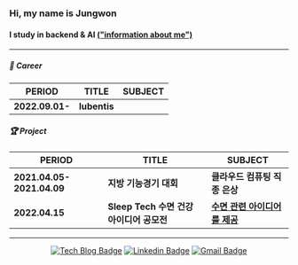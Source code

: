 ### Hi, my name is **Jungwon**

#### I study in backend & AI [("information about me")](#)

<hr>

##### 🏢 Career

| PERIOD | TITLE | SUBJECT |
| ------- | ------- | ------- | 
| **2022.09.01-** | **lubentis** |  |

##### 🏆 Project 

| PERIOD | TITLE | SUBJECT |
| ------- | ------- | ------- | 
| **2021.04.05-2021.04.09** | **지방 기능경기 대회** | **클라우드 컴퓨팅 직종 은상** |
| **2022.04.15** | **Sleep Tech 수면 건강 아이디어 공모전** | [**수면 관련 아이디어를 제공**](https://github.com/PJO2004/sleep_tech) |

<hr>
<div align=center>
 
 [![Tech Blog Badge](http://img.shields.io/badge/-Tech%20blog-black?style=flat-square&logo=github&link=https://zzsza.github.io/)](https://pjo2004.github.io/)
 [![Linkedin Badge](https://img.shields.io/badge/-LinkedIn-blue?style=flat-square&logo=Linkedin&logoColor=white&link=https://www.linkedin.com/in/seong-yun-byeon-8183a8113/)](https://www.linkedin.com/in/jungwon-park-36a11a269/)
 [![Gmail Badge](https://img.shields.io/badge/Gmail-d14836?style=flat-square&logo=Gmail&logoColor=white&link=mailto:snugyun01@gmail.com)](mailto:shavedicecode@gmail.com)
 </div>
